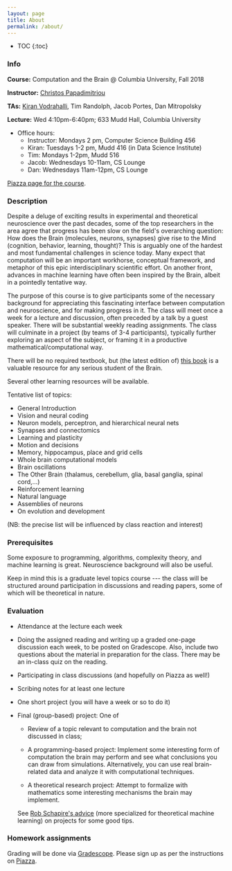 ```yaml
---
layout: page
title: About
permalink: /about/
---
```


* TOC
{:toc}

### Info 

**Course:** Computation and the Brain @ Columbia University, Fall 2018

**Instructor:**  [Christos Papadimitriou](https://people.eecs.berkeley.edu/~christos/)

**TAs:** [Kiran Vodrahalli](https://kiranvodrahalli.github.io), Tim Randolph, Jacob Portes, Dan Mitropolsky

**Lecture:** Wed 4:10pm-6:40pm; 633 Mudd Hall, Columbia University

* Office hours:
    * Instructor: Mondays 2 pm, Computer Science Building 456
    * Kiran: Tuesdays 1-2 pm, Mudd 416 (in Data Science Institute)
    * Tim: Mondays 1-2pm, Mudd 516
    * Jacob: Wednesdays 10-11am, CS Lounge
    * Dan: Wednesdays 11am-12pm, CS Lounge

[Piazza page for the course](https://piazza.com/columbia/fall2018/comse6998_006_2018_3topicsincomputerscience/).


### Description

Despite a deluge of exciting results in experimental and theoretical neuroscience over the past decades, some of the top researchers in the area agree that progress has been slow on the field's overarching question:  How does the Brain (molecules, neurons, synapses) give rise to the Mind (cognition, behavior, learning, thought)?  This is arguably one of the hardest and most fundamental challenges in science today.  Many expect that computation will be an important workhorse, conceptual framework, and metaphor of this epic interdisciplinary scientific effort.  On another front, advances in machine learning have often been inspired by the Brain, albeit in a pointedly tentative way. 

The purpose of this course is to give participants some of the necessary background for appreciating this fascinating interface between computation and neuroscience, and for making progress in it.  The class will meet once a week for a lecture and discussion, often preceded by a talk by a guest speaker.  There will be substantial weekly reading assignments.  The class will culminate in a project (by teams of 3-4 participants), typically further exploring an aspect of the subject, or framing it in a productive mathematical/computational way.  

There will be no required textbook, but (the latest edition of) [this book](https://neurology.mhmedical.com/book.aspx?bookID=1049) is a valuable resource for any serious student of the Brain.

Several other learning resources will be available.

Tentative list of topics:

* General Introduction
* Vision and neural coding
* Neuron models, perceptron, and hierarchical neural nets
* Synapses and connectomics
* Learning and plasticity
* Motion and decisions
* Memory, hippocampus, place and grid cells
* Whole brain computational models
* Brain oscillations
* The Other Brain (thalamus, cerebellum, glia, basal ganglia, spinal cord,…)
* Reinforcement learning
* Natural language
* Assemblies of neurons
* On evolution and development
      
(NB: the precise list will be influenced by class reaction and interest)

### Prerequisites

Some exposure to programming, algorithms, complexity theory, and machine learning is great. Neuroscience background will also be useful.

Keep in mind this is a graduate level topics course --- the class will be structured around participation in discussions and reading papers, some of which will be theoretical in nature. 

### Evaluation

* Attendance at the lecture each week

* Doing the assigned reading and writing up a graded one-page discussion each week, to be posted on Gradescope. Also, include two questions about the material in preparation for the class. There may be an in-class quiz on the reading.

* Participating in class discussions (and hopefully on Piazza as well!)

* Scribing notes for at least one lecture

* One short project (you will have a week or so to do it)

* Final (group-based) project: One of 

   * Review of a topic relevant to computation and the brain not discussed in class; 

   * A programming-based project: Implement some interesting form of computation the brain may perform and see what conclusions you can draw from simulations. Alternatively, you can use real brain-related data and analyze it with computational techniques. 

   * A theoretical research project: Attempt to formalize with mathematics some interesting mechanisms the brain may implement. 

   See [Rob Schapire's advice](http://www.cs.princeton.edu/courses/archive/spring14/cos511/project.html) (more specialized for theoretical machine learning) on projects for some good tips.  

### Homework assignments

Grading will be done via [Gradescope](https://www.gradescope.com/). Please sign up as per the instructions on [Piazza](https://piazza.com/columbia/fall2018/comse6998_006_2018_3topicsincomputerscience/). 


